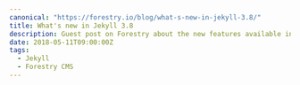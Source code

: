 ```yaml
---
canonical: "https://forestry.io/blog/what-s-new-in-jekyll-3.8/"
title: What's new in Jekyll 3.8
description: Guest post on Forestry about the new features available in Jekyll 3.8.0
date: 2018-05-11T09:00:00Z
tags:
  - Jekyll
  - Forestry CMS
---
```

